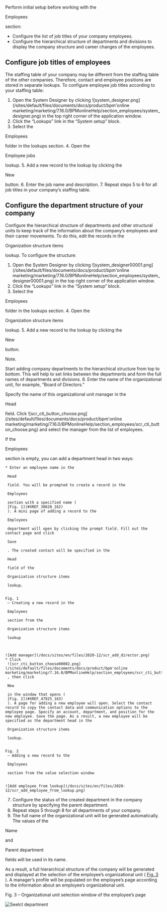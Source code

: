 


 Perform initial setup before working with the
 
 Employees
 
 section:
 


* Configure the list of job titles of your company employees.
* Configure the hierarchical structure of departments and divisions to display the company structure and career changes of the employees.






 Configure job titles of employees
--------------------------------------



 The staffing table of your company may be different from the staffing table of the other companies. Therefore, contact and employee positions are stored in separate lookups. To configure employee job titles according to your staffing table:
 


1. Open the System Designer by clicking
 ![system_designer.png](/sites/default/files/documents/docs/product/bpm'online marketing/marketing/7.16.0/BPMonlineHelp/section_employees/system_designer.png)
 in the top right corner of the application window.
2. Click the “Lookups” link in the “System setup” block.
3. Select the
 
 Employees
 
 folder in the lookups section.
4. Open the
 
 Employee jobs
 
 lookup.
5. Add a new record to the lookup by clicking the
 
 New
 
 button.
6. Enter the job name and description.
7. Repeat steps 5 to 6 for all job titles in your company’s staffing table.






 Configure the department structure of your company
-------------------------------------------------------



 Configure the hierarchical structure of departments and other structural units to keep track of the information about the company’s employees and their career movements. To do this, edit the records in the
 
 Organization structure items
 
 lookup. To configure the structure:
 


1. Open the System Designer by clicking
 ![system_designer00001.png](/sites/default/files/documents/docs/product/bpm'online marketing/marketing/7.16.0/BPMonlineHelp/section_employees/system_designer00001.png)
 in the top right corner of the application window.
2. Click the “Lookups” link in the “System setup” block.
3. Select the
 
 Employees
 
 folder in the lookups section.
4. Open the
 
 Organization structure items
 
 lookup.
5. Add a new record to the lookup by clicking the
 
 New
 
 button.
 





 Note.
 
 Start adding company departments to the hierarchical structure from top to bottom. This will help to set links between the departments and form the full names of departments and divisions.
6. Enter the name of the organizational unit, for example, “Board of Directors.”
   

 Specify the name of this organizational unit manager in the
 
 Head
 
 field. Click
 ![scr_cti_button_choose.png](/sites/default/files/documents/docs/product/bpm'online marketing/marketing/7.16.0/BPMonlineHelp/section_employees/scr_cti_button_choose.png)
 and select the manager from the list of employees.
   

 If the
 
 Employees
 
 section is empty, you can add a department head in two ways:
 


	* Enter an employee name in the
	 
	 Head
	 
	 field. You will be prompted to create a record in the
	 
	 Employees
	 
	 section with a specified name (
	 [Fig. 1](#XREF_30820_162) 
	 ). A mini page of adding a record to the
	 
	 Employees
	 
	 department will open by clicking the prompt field. Fill out the contact page and click
	 
	 Save
	 
	 . The created contact will be specified in the
	 
	 Head
	 
	 field of the
	 
	 Organization structure items
	 
	 lookup.
	 
	
	Fig. 1
	 – Creating a new record in the
	 
	 Employees
	 
	 section from the
	 
	 Organization structure items
	 
	 lookup
	 
	
	
	![Add manager](/docs/sites/en/files/2020-12/scr_add_director.png)
	* Click
	 ![scr_cti_button_choose00002.png](/sites/default/files/documents/docs/product/bpm'online marketing/marketing/7.16.0/BPMonlineHelp/section_employees/scr_cti_button_choose00002.png)
	 , then click
	 
	 New
	 
	 in the window that opens (
	 [Fig. 2](#XREF_47925_163)
	 ). A page for adding a new employee will open. Select the contact record to copy the contact data and communication options to the employee page. Specify an account, department, and position for the new employee. Save the page. As a result, a new employee will be specified as the department head in the
	 
	 Organization structure items
	 
	 lookup.
	 
	
	Fig. 2
	 – Adding a new record to the
	 
	 Employees
	 
	 section from the value selection window
	 
	
	![Add employee from lookup](/docs/sites/en/files/2020-12/scr_add_employee_from_lookup.png)
7. Configure the status of the created department in the company structure by specifying the parent department.
8. Repeat steps 5 through 8 for all departments of your company.
9. The full name of the organizational unit will be generated automatically. The values of the
 
 Name
 
 and
 
 Parent department
 
 fields will be used in its name.



 As a result, a full hierarchical structure of the company will be generated and displayed at the selection of the employee’s organizational unit (
 [Fig. 3](#XREF_64024_164)
 ). A manager’s profile will be populated on the employee’s page according to the information about an employee’s organizational unit.
 




Fig. 3
 – Organizational unit selection window of the employee’s page
 

![Seelct department](/docs/sites/en/files/2020-12/scr_select_department.png)






